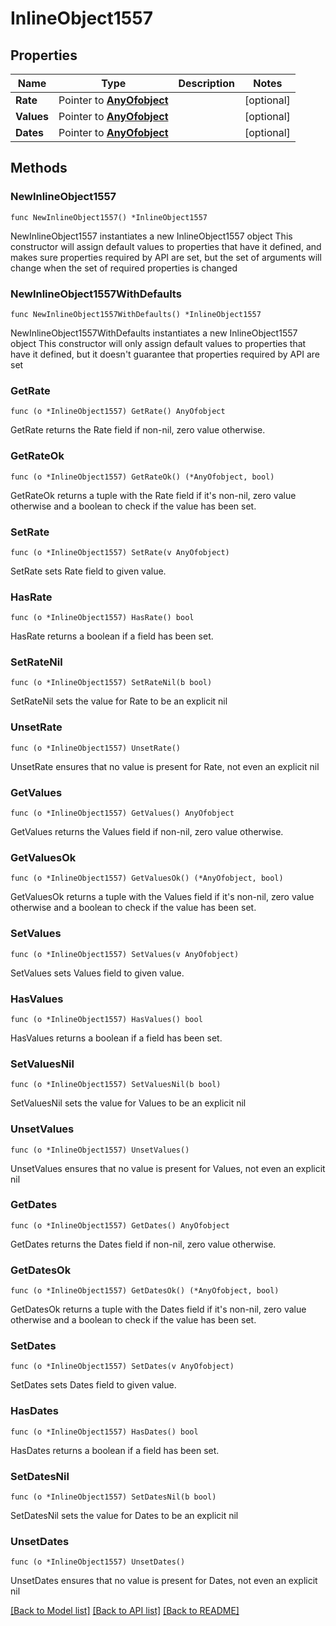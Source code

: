 # InlineObject1557

## Properties

Name | Type | Description | Notes
------------ | ------------- | ------------- | -------------
**Rate** | Pointer to [**AnyOfobject**](anyOf&lt;object&gt;.md) |  | [optional] 
**Values** | Pointer to [**AnyOfobject**](anyOf&lt;object&gt;.md) |  | [optional] 
**Dates** | Pointer to [**AnyOfobject**](anyOf&lt;object&gt;.md) |  | [optional] 

## Methods

### NewInlineObject1557

`func NewInlineObject1557() *InlineObject1557`

NewInlineObject1557 instantiates a new InlineObject1557 object
This constructor will assign default values to properties that have it defined,
and makes sure properties required by API are set, but the set of arguments
will change when the set of required properties is changed

### NewInlineObject1557WithDefaults

`func NewInlineObject1557WithDefaults() *InlineObject1557`

NewInlineObject1557WithDefaults instantiates a new InlineObject1557 object
This constructor will only assign default values to properties that have it defined,
but it doesn't guarantee that properties required by API are set

### GetRate

`func (o *InlineObject1557) GetRate() AnyOfobject`

GetRate returns the Rate field if non-nil, zero value otherwise.

### GetRateOk

`func (o *InlineObject1557) GetRateOk() (*AnyOfobject, bool)`

GetRateOk returns a tuple with the Rate field if it's non-nil, zero value otherwise
and a boolean to check if the value has been set.

### SetRate

`func (o *InlineObject1557) SetRate(v AnyOfobject)`

SetRate sets Rate field to given value.

### HasRate

`func (o *InlineObject1557) HasRate() bool`

HasRate returns a boolean if a field has been set.

### SetRateNil

`func (o *InlineObject1557) SetRateNil(b bool)`

 SetRateNil sets the value for Rate to be an explicit nil

### UnsetRate
`func (o *InlineObject1557) UnsetRate()`

UnsetRate ensures that no value is present for Rate, not even an explicit nil
### GetValues

`func (o *InlineObject1557) GetValues() AnyOfobject`

GetValues returns the Values field if non-nil, zero value otherwise.

### GetValuesOk

`func (o *InlineObject1557) GetValuesOk() (*AnyOfobject, bool)`

GetValuesOk returns a tuple with the Values field if it's non-nil, zero value otherwise
and a boolean to check if the value has been set.

### SetValues

`func (o *InlineObject1557) SetValues(v AnyOfobject)`

SetValues sets Values field to given value.

### HasValues

`func (o *InlineObject1557) HasValues() bool`

HasValues returns a boolean if a field has been set.

### SetValuesNil

`func (o *InlineObject1557) SetValuesNil(b bool)`

 SetValuesNil sets the value for Values to be an explicit nil

### UnsetValues
`func (o *InlineObject1557) UnsetValues()`

UnsetValues ensures that no value is present for Values, not even an explicit nil
### GetDates

`func (o *InlineObject1557) GetDates() AnyOfobject`

GetDates returns the Dates field if non-nil, zero value otherwise.

### GetDatesOk

`func (o *InlineObject1557) GetDatesOk() (*AnyOfobject, bool)`

GetDatesOk returns a tuple with the Dates field if it's non-nil, zero value otherwise
and a boolean to check if the value has been set.

### SetDates

`func (o *InlineObject1557) SetDates(v AnyOfobject)`

SetDates sets Dates field to given value.

### HasDates

`func (o *InlineObject1557) HasDates() bool`

HasDates returns a boolean if a field has been set.

### SetDatesNil

`func (o *InlineObject1557) SetDatesNil(b bool)`

 SetDatesNil sets the value for Dates to be an explicit nil

### UnsetDates
`func (o *InlineObject1557) UnsetDates()`

UnsetDates ensures that no value is present for Dates, not even an explicit nil

[[Back to Model list]](../README.md#documentation-for-models) [[Back to API list]](../README.md#documentation-for-api-endpoints) [[Back to README]](../README.md)


